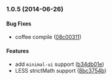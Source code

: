 <a name="1.0.5"></a>
### 1.0.5 (2014-06-26)


#### Bug Fixes

* coffee compile ([08c00311](http://github.com/sparanoid/start/commit/08c003111bb054f0b2c7670491438821a47b4fdd))


#### Features

* add `minimal-ui` support ([b34db01e](http://github.com/sparanoid/start/commit/b34db01ea4e692812307374bb9271fec251ca7a6))
* LESS strictMath support ([8bc3754b](http://github.com/sparanoid/start/commit/8bc3754b53fdafa5ac7c38b2394f7290cb881f01))


